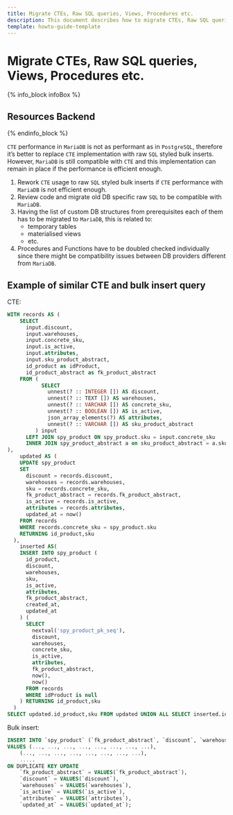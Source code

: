 ```yaml
---
title: Migrate CTEs, Raw SQL queries, Views, Procedures etc.
description: This document describes how to migrate CTEs, Raw SQL queries, Views, Procedures etc.
template: howto-guide-template
---
```


# Migrate CTEs, Raw SQL queries, Views, Procedures etc.

{% info_block infoBox %}

## Resources Backend

{% endinfo_block %}

`CTE` performance in `MariaDB` is not as performant as in `PostgreSQL`, therefore it’s better to replace `CTE` implementation
with raw `SQL` styled bulk inserts. However, `MariaDB` is still compatible with `CTE` and this implementation can remain
in place if the performance is efficient enough.

1. Rework `CTE` usage to raw `SQL` styled bulk inserts if `CTE` performance with `MariaDB` is not efficient enough.
2. Review code and migrate old DB specific raw `SQL` to be compatible with `MariaDB`.
3. Having the list of custom DB structures from prerequisites each of them has to be migrated to `MariaDB`, this is related to:
    * temporary tables
    * materialised views
    * etc.
4. Procedures and Functions have to be doubled checked individually since there might be compatibility issues between DB providers
    different from `MariaDB`.

## Example of similar CTE and bulk insert query

CTE:
```sql
WITH records AS (
    SELECT
      input.discount,
      input.warehouses,
      input.concrete_sku,
      input.is_active,
      input.attributes,
      input.sku_product_abstract,
      id_product as idProduct,
      id_product_abstract as fk_product_abstract
    FROM (
           SELECT
             unnest(? :: INTEGER []) AS discount,
             unnest(? :: TEXT []) AS warehouses,
             unnest(? :: VARCHAR []) AS concrete_sku,
             unnest(? :: BOOLEAN []) AS is_active,
             json_array_elements(?) AS attributes,
             unnest(? :: VARCHAR []) AS sku_product_abstract
         ) input
      LEFT JOIN spy_product ON spy_product.sku = input.concrete_sku
      INNER JOIN spy_product_abstract a on sku_product_abstract = a.sku 
),
    updated AS (
    UPDATE spy_product
    SET
      discount = records.discount,
      warehouses = records.warehouses,
      sku = records.concrete_sku,
      fk_product_abstract = records.fk_product_abstract,
      is_active = records.is_active,
      attributes = records.attributes,
      updated_at = now()
    FROM records
    WHERE records.concrete_sku = spy_product.sku
    RETURNING id_product,sku
  ),
    inserted AS(
    INSERT INTO spy_product (
      id_product,
      discount,
      warehouses,
      sku,
      is_active,
      attributes,
      fk_product_abstract,
      created_at,
      updated_at
    ) (
      SELECT
        nextval('spy_product_pk_seq'),
        discount,
        warehouses,
        concrete_sku,
        is_active,
        attributes,
        fk_product_abstract,
        now(),
        now()
      FROM records
      WHERE idProduct is null
    ) RETURNING id_product,sku
  )
SELECT updated.id_product,sku FROM updated UNION ALL SELECT inserted.id_product,sku FROM inserted;
```

Bulk insert:
```sql
INSERT INTO `spy_product` (`fk_product_abstract`, `discount`, `warehouses`, `sku`, `is_active`, `attributes`, `created_at`, `updated_at`)
VALUES (..., ..., ..., ..., ..., ..., ..., ...),
    (..., ..., ..., ..., ..., ..., ..., ...),
    .....
ON DUPLICATE KEY UPDATE
    `fk_product_abstract` = VALUES(`fk_product_abstract`),
    `discount` = VALUES(`discount`),
    `warehouses` = VALUES(`warehouses`),
    `is_active` = VALUES(`is_active`),
    `attributes` = VALUES(`attributes`),
    `updated_at` = VALUES(`updated_at`);
```
